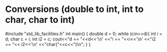 # Conversions (double to int, int to char, char to int)
#include "std_lib_facilities.h"
int main()
{
double d = 0;
while (cin>>d){
	int i = d;
	char c = i;
	int i2 = c;
	cout<<"d == "<<d<<'\n'
	<<"i == "<<i<<'\n'
	<<"i2 == "<< i2<<'\n'
	<<"char("<<c<<")\n";
	}
} 

